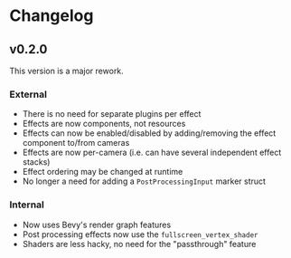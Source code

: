 # Changelog

## v0.2.0

This version is a major rework.

### External

- There is no need for separate plugins per effect
- Effects are now components, not resources
- Effects can now be enabled/disabled by adding/removing the effect component to/from cameras
- Effects are now per-camera (i.e. can have several independent effect stacks)
- Effect ordering may be changed at runtime
- No longer a need for adding a `PostProcessingInput` marker struct

### Internal

- Now uses Bevy's render graph features
- Post processing effects now use the `fullscreen_vertex_shader`
- Shaders are less hacky, no need for the "passthrough" feature
